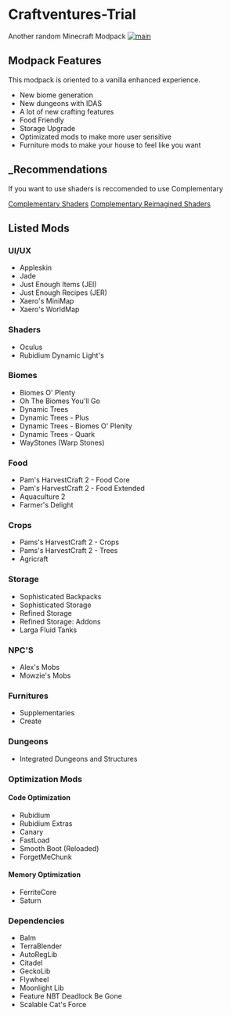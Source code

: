 # Craftventures-Trial
Another random Minecraft Modpack
[![main](https://github.com/Dokman/Craftventures-Trial/actions/workflows/main.yml/badge.svg)](https://github.com/Dokman/Craftventures-Trial/actions/workflows/main.yml)

## Modpack Features
This modpack is oriented to a vanilla enhanced experience.

- New biome generation
- New dungeons with IDAS
- A lot of new crafting features
- Food Friendly
- Storage Upgrade
- Optimizated mods to make more user sensitive
- Furniture mods to make your house to feel like you want 

## _Recommendations
If you want to use shaders is reccomended to use Complementary

[Complementary Shaders](https://www.curseforge.com/minecraft/customization/complementary-shaders)
[Complementary Reimagined Shaders](https://www.complementary.dev/reimagined/)


## Listed Mods

### UI/UX
- Appleskin
- Jade
- Just Enough Items (JEI)
- Just Enough Recipes (JER)
- Xaero's MiniMap
- Xaero's WorldMap

### Shaders
- Oculus
- Rubidium Dynamic Light's

### Biomes
- Biomes O' Plenty
- Oh The Biomes You'll Go
- Dynamic Trees
- Dynamic Trees - Plus
- Dynamic Trees - Biomes O' Plenity
- Dynamic Trees - Quark
- WayStones (Warp Stones)

### Food
- Pam's HarvestCraft 2 - Food Core
- Pam's HarvestCraft 2 - Food Extended
- Aquaculture 2
- Farmer's Delight

### Crops
- Pams's HarvestCraft 2 - Crops
- Pams's HarvestCraft 2 - Trees
- Agricraft

### Storage
- Sophisticated Backpacks
- Sophisticated Storage
- Refined Storage
- Refined Storage: Addons
- Larga Fluid Tanks

### NPC'S
- Alex's Mobs
- Mowzie's Mobs

### Furnitures
- Supplementaries
- Create

### Dungeons
- Integrated Dungeons and Structures


### Optimization Mods

#### Code Optimization
- Rubidium
- Rubidium Extras
- Canary
- FastLoad
- Smooth Boot (Reloaded)
- ForgetMeChunk

#### Memory Optimization
- FerriteCore
- Saturn


### Dependencies
- Balm
- TerraBlender
- AutoRegLib
- Citadel
- GeckoLib
- Flywheel
- Moonlight Lib
- Feature NBT Deadlock Be Gone
- Scalable Cat's Force